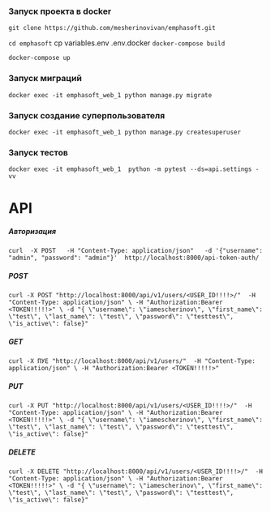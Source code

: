 ### **Запуск проекта в docker**

`git clone https://github.com/mesherinovivan/emphasoft.git`

`cd emphasoft`
cp variables.env .env.docker
`docker-compose build`


`docker-compose up`

### **Запуск миграций**

`docker exec -it emphasoft_web_1 python manage.py migrate`

### **Запуск создание суперпользователя**

`docker exec -it emphasoft_web_1 python manage.py createsuperuser`

### **Запуск тестов**


`docker exec -it emphasoft_web_1  python -m pytest --ds=api.settings -vv` 

# API

##### Авторизация

`curl  -X POST   -H "Content-Type: application/json"   -d '{"username": "admin", "password": "admin"}'  http://localhost:8000/api-token-auth/`

##### POST
`curl -X POST "http://localhost:8000/api/v1/users/<USER_ID!!!!>/"  -H "Content-Type: application/json" \
 -H "Authorization:Bearer <TOKEN!!!!!>" \
 -d "{ \"username\": \"iamescherinov\", \"first_name\": \"test\", \"last_name\": \"test\", \"password\": \"testtest\", \"is_active\": false}"`

##### GET
`curl -X ПУЕ "http://localhost:8000/api/v1/users/"  -H "Content-Type: application/json" \
 -H "Authorization:Bearer <TOKEN!!!!!>" `

##### PUT
`curl -X PUT "http://localhost:8000/api/v1/users/<USER_ID!!!!>/"  -H "Content-Type: application/json" \
 -H "Authorization:Bearer <TOKEN!!!!!>" \
 -d "{ \"username\": \"iamescherinov\", \"first_name\": \"test\", \"last_name\": \"test\", \"password\": \"testtest\", \"is_active\": false}"`
 
##### DELETE
`curl -X DELETE "http://localhost:8000/api/v1/users/<USER_ID!!!!>/"  -H "Content-Type: application/json" \
 -H "Authorization:Bearer <TOKEN!!!!!>" \
 -d "{ \"username\": \"iamescherinov\", \"first_name\": \"test\", \"last_name\": \"test\", \"password\": \"testtest\", \"is_active\": false}"`
